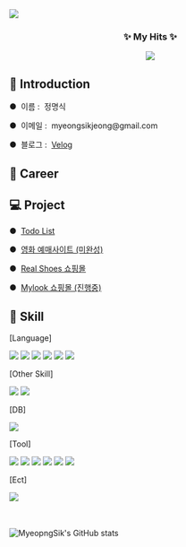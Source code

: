 <img src="https://capsule-render.vercel.app/api?type=venom&height=200&color=gradient&customColorList=4,6,30&text=MyeongSik's%20Github&desc=Welcome😄&descAlignY=69&descSize=15&animation=fadeIn&fontSize=55&fontColor=232323"/>

<h3 align="center"> ✨ My Hits ✨ </h3>
<div align=center>
<a href="https://hits.seeyoufarm.com"><img src="https://hits.seeyoufarm.com/api/count/incr/badge.svg?url=https%3A%2F%2Fgithub.com%2Fjmsyaya&count_bg=%23000000&title_bg=%23000000&icon=github.svg&icon_color=%23E7E7E7&title=Hits&edge_flat=false"/></a>
</div>

<h2> 👔 Introduction </h2>
<p> ●&nbsp;&nbsp;이름 : &nbsp;정명식</p>
<p> ●&nbsp;&nbsp;이메일 : &nbsp;myeongsikjeong@gmail.com</p>
<div>
  <p> ●&nbsp;&nbsp;블로그 : &nbsp;<a href="https://velog.io/@jmsyaya">Velog</a></p>
</div>

<h2> 📜 Career </h2>
<h2> 💻 Project </h2>
<p> ●&nbsp;&nbsp;<a href="https://github.com/jmsyaya/Todo">Todo List</a></p>
<p> ●&nbsp;&nbsp;<a href="https://github.com/jmsyaya/Movie-Information">영화 예매사이트 (미완성)</a></p>
<p> ●&nbsp;&nbsp;<a href="https://github.com/jmsyaya/RealShoes">Real Shoes 쇼핑몰</a></p>
<p> ●&nbsp;&nbsp;<a href="">Mylook 쇼핑몰 (진행중)</a></p>

<h2> 📖 Skill </h2>
<p> [Language] </p>
<div>
  <img src="https://img.shields.io/badge/JavaScript-F7DF1E?style=flat&logo=JavaScript&logoColor=FFFFFF"/>
  <img src="https://img.shields.io/badge/HTML5-E34F26?style=flat&logo=HTML5&logoColor=FFFFFF"/>
  <img src="https://img.shields.io/badge/CSS3-1572B6?style=flat&logo=CSS3&logoColor=FFFFFF"/>
  <img src="https://img.shields.io/badge/C++-00599C?style=flat&logo=cplusplus&logoColor=FFFFFF"/>
  <img src="https://img.shields.io/badge/Java-F2C811?style=flat&logo=openjdk&logoColor=FFFFFF"/>
  <img src="https://img.shields.io/badge/Python-3776AB?style=flat&logo=python&logoColor=FFFFFF"/>
</div>
  <p> [Other Skill] </p>
<div>
  <img src="https://img.shields.io/badge/React-61DAFB?style=flat&logo=React&logoColor=FFFFFF"/>
  <img src="https://img.shields.io/badge/Node.js-339933?style=flat&logo=Node.js&logoColor=FFFFFF"/>
</div>
<p> [DB] </p>
<div>
  <img src="https://img.shields.io/badge/MySQL-4479A1?style=flat&logo=MySQL&logoColor=FFFFFF"/>
</div>
<p> [Tool] </p>
<div>
  <img src="https://img.shields.io/badge/Visual Studio-5C2D91?style=flat&logo=visualstudio&logoColor=FFFFFF"/>
  <img src="https://img.shields.io/badge/VS Code-007ACC?style=flat&logo=visualstudiocode&logoColor=FFFFFF"/>
  <img src="https://img.shields.io/badge/Eclipse IDE-2C2255?style=flat&logo=eclipseide&logoColor=FFFFFF"/>
  <img src="https://img.shields.io/badge/Jupyter-F37626?style=flat&logo=jupyter&logoColor=FFFFFF"/>
  <img src="https://img.shields.io/badge/AndroidStudio-3DDC84?style=flat&logo=androidstudio&logoColor=FFFFFF"/>
  <img src="https://img.shields.io/badge/GitHub-181717?style=flat&logo=GitHub&logoColor=FFFFFF"/>
</div>
<p> [Ect] </p>
<div>
  <img src="https://img.shields.io/badge/PowerPoint-B7472A?style=flat&logo=microsoftpowerpoint&logoColor=FFFFFF"/>
</div>

<br></br>
![MyeopngSik's GitHub stats](https://github-readme-stats.vercel.app/api?username=jmsyaya&include_all_commits=true&show_icons=true&theme=radical&count_private=true)

<!--
**jmsyaya/jmsyaya** is a ✨ _special_ ✨ repository because its `README.md` (this file) appears on your GitHub profile.

Here are some ideas to get you started:

- 🔭 I’m currently working on ...
- 🌱 I’m currently learning ...
- 👯 I’m looking to collaborate on ...
- 🤔 I’m looking for help with ...
- 💬 Ask me about ...
- 📫 How to reach me: ...
- 😄 Pronouns: ...
- ⚡ Fun fact: ...
-->
